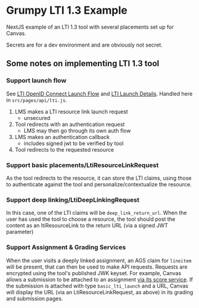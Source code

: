 # Grumpy LTI 1.3 Example

NextJS example of an LTI 1.3 tool with several placements set up for Canvas.

Secrets are for a dev environment and are obviously not secret.

## Some notes on implementing LTI 1.3 tool

### Support launch flow

See [LTI OpenID Connect Launch Flow](http://www.imsglobal.org/spec/security/v1p0/#openid_connect_launch_flow) and [LTI Launch Details](http://www.imsglobal.org/spec/lti/v1p3/#general-lti-launch-details).
Handled here in `src/pages/api/lti.js`.

1. LMS makes a LTI resource link launch request
   - unsecured
2. Tool redirects with an authentication request
   - LMS may then go through its own auth flow
3. LMS makes an authentication callback
   - includes signed jwt to be verified by tool
4. Tool redirects to the requested resource

### Support basic placements/LtiResourceLinkRequest

As the tool redirects to the resource, it can store the LTI claims, using those to authenticate against the tool and personalize/contextualize the resource.

### Support deep linking/LtiDeepLinkingRequest

In this case, one of the LTI claims will be `deep_link_return_url`. When the user has used the tool to choose a resource, the tool should post the content as an ltiResourceLink to the return URL (via a signed JWT parameter)

### Support Assignment & Grading Services

When the user visits a deeply linked assignment, an AGS claim for `lineitem` will be present, that can then be used to make API requests. Requests are encrypted using the tool's published JWK keyset.
For example, Canvas allows a submission to be attached to an assignment [via its score service](https://canvas.instructure.com/doc/api/score.html#method.lti/ims/scores.create). If the submission is attached with type `basic_lti_launch` and a URL, Canvas will display the URL (via an LtiResourceLinkRequest, as above) in its grading and submission pages.
